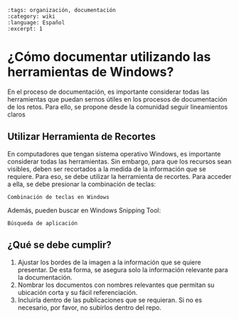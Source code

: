 ```{post} 2023-07-18
:tags: organización, documentación
:category: wiki
:language: Español
:excerpt: 1
```

# ¿Cómo documentar utilizando las herramientas de Windows?

En el proceso de documentación, es importante considerar todas las herramientas que puedan sernos útiles en los procesos de documentación de los retos. Para ello, se propone desde la comunidad seguir lineamientos claros

## Utilizar Herramienta de Recortes
En computadores que tengan sistema operativo Windows, es importante considerar todas las herramientas. Sin embargo, para que los recursos sean visibles, deben ser recortados a la medida de la información que se requiere. Para eso, se debe utilizar la herramienta de recortes. Para acceder a ella, se debe presionar la combinación de teclas:

```{figure} documentacion-capturas-windows.md-data/windows-shitf-s.png
Combinación de teclas en Windows
```
Además, pueden buscar en Windows Snipping Tool:

```{figure} documentacion-capturas-windows.md-data/snipping-tool-shortcut.png
Búsqueda de aplicación
``` 
## ¿Qué se debe cumplir?

1. Ajustar los bordes de la imagen a la información que se quiere presentar. De esta forma, se asegura solo la información relevante para la documentación.
2. Nombrar los documentos con nombres relevantes que permitan su ubicación corta y su fácil referenciación. 
3. Incluirla dentro de las publicaciones que se requieran. Si no es necesario, por favor, no subirlos dentro del repo. 

